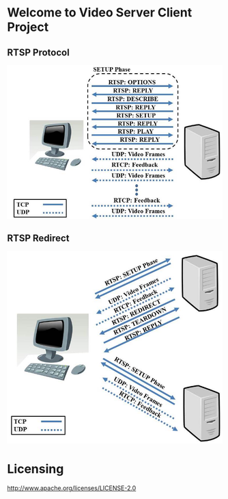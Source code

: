 # Welcome to Video Server Client Project

## RTSP Protocol ##
<img src="RTSP.jpg" alt="RTSP Protocol">

## RTSP Redirect ##
<img src="Redirect.jpg" alt="RTSP Redirect">


# Licensing #
http://www.apache.org/licenses/LICENSE-2.0



